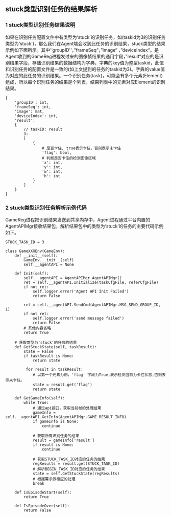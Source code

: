 ## stuck类型识别任务的结果解析

### 1  stuck类型识别任务结果说明

​	如果在识别任务配置文件中有类型为‘stuck’的识别任务，如(taskid为3的识别任务类型为‘stuck’)，那么我们在Agent端会收到此任务的识别结果，stuck类型的结果示例如下面所示。其中‘‘groupID'’，”frameSeq“，”image“ ，”deviceIndex“。是Agent收到的GameReg进程发过来的图像帧结果的通用字段，”result“对应的是识别结果字段，存储识别结果的数据结构为字典，字典的key值为整型taskid，此值和识别任务的配置文件是一致的(如上文提到的任务的taskid为3)。字典的value值为对应的此任务的识别结果。一个识别任务(task)，可能会有多个元素(Element)组成，所以每个识别任务的结果是个列表，结果列表中的元素对应Element的识别结果。

```
{
	'groupID': int,
	'frameSeq': int,
	'image': mat,
	'deviceIndex': int,
	'result':
	{
		// taskID: result
		3: 
		[
			{
				# 是否卡住, true表示卡住，否则表示未卡住
				'flag': bool,
				# 判断是否卡住的检测图像区域
				'x': int,
				'y': int,
				'w': int,
				'h': int
			}
		]
	}
}
```



### 2 stuck类型识别任务解析示例代码

GameReg进程把识别结果发送到共享内存中，Agent进程通过平台内置的AgentAPIMgr接收结果包，解析结果包中的类型为‘stuck’的任务的主要代码示例如下。

```
STUCK_TASK_ID = 3

class GameXXXEnv(GameEnv):
    def __init__(self):
        GameEnv.__init__(self)
        self.__agentAPI = None
    
    def Init(self):
        self.__agentAPI = AgentAPIMgr.AgentAPIMgr()
        ret = self.__agentAPI.Initialize(taskCfgFile, referCfgFile)
        if not ret:
            self.logger.error('Agent API Init Failed')
            return False

        ret = self.__agentAPI.SendCmd(AgentAPIMgr.MSG_SEND_GROUP_ID, 1)
        if not ret:
            self.logger.error('send message failed')
            return False
        # 其他内容省略
        return True

   	# 获取类型为'stuck'的任务的结果
    def GetStuckState(self, taskResult):
        state = False
        if taskResult is None:
            return state
        
         for result in taskResult:
            # 以第一个元素为例，'flag' 字段为True,表示检测当前为卡住状态,否则表示未卡住。
            state = result.get('flag')
            return state
            
    def GetGameInfo(self):
        while True:
            # 通过api接口，获取当前帧的处理结果
            gameInfo = self.__agentAPI.GetInfo(AgentAPIMgr.GAME_RESULT_INFO)
            if gameInfo is None:
                continue
            
            # 获取所有识别任务的结果
            result = gameInfo['result']
            if result is None:
                continue
                
			# 获取STUCK_TASK_ID对应的任务的结果
            regResults = result.get(STUCK_TASK_ID)
            # 解析BEGIN_TASK_ID对应的任务的结果
            state = self.GetStuckState(regResults)
            # 根据需求做相应的处理
            break    
     
    def IsEpisodeStart(self):
        return True

    def IsEpisodeOver(self):
        return False
```